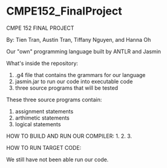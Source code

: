 # CMPE152_FinalProject
CMPE 152 FINAL PROJECT

By: Tien Tran, Austin Tran, Tiffany Nguyen, and Hanna Oh

Our "own" programming language built by ANTLR and Jasmin


What's inside the repository:
1. .g4 file that contains the grammars for our language
2. jasmin.jar to run our code into executable code
3. three source programs that will be tested

These three source programs contain:
1. assignment statements
2. arthimetic statements
3. logical statements

HOW TO BUILD AND RUN OUR COMPILER:
1.
2.
3.



HOW TO RUN TARGET CODE:


We still have not been able run our code.
